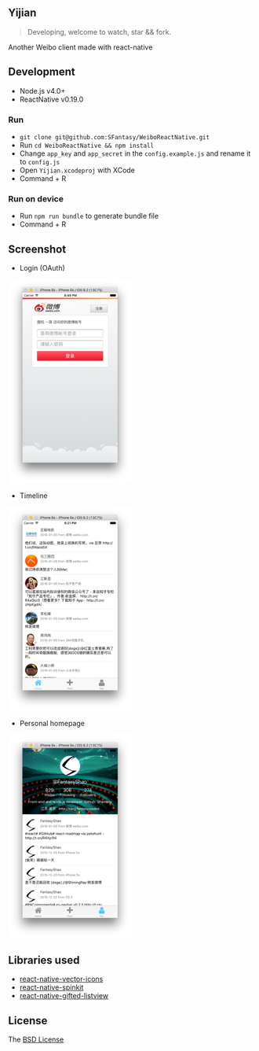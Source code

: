 Yijian
---

> Developing, welcome to watch, star && fork.

Another Weibo client made with react-native

## Development

- Node.js v4.0+
- ReactNative v0.19.0

### Run

- `git clone git@github.com:SFantasy/WeiboReactNative.git`
- Run `cd WeiboReactNative && npm install`
- Change `app_key` and `app_secret` in the `config.example.js` and rename it to `config.js`
- Open `Yijian.xcodeproj` with XCode
- Command + R

### Run on device

- Run `npm run bundle` to generate bundle file
- Command + R

## Screenshot

- Login (OAuth)

<img src="./screenshot/OAuth.png" width="50%" />

- Timeline

<img src="./screenshot/timeline.png" width="50%" />

- Personal homepage

<img src="./screenshot/account.png" width="50%" />

## Libraries used

- [react-native-vector-icons](https://github.com/oblador/react-native-vector-icons)
- [react-native-spinkit](https://github.com/maxs15/react-native-spinkit)
- [react-native-gifted-listview](https://github.com/FaridSafi/react-native-gifted-listview)

## License

The [BSD License](LICENSE)
